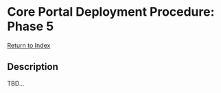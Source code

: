 # Core Portal Deployment Procedure: Phase 5

[Return to Index](../index.md)

## Description

TBD...
